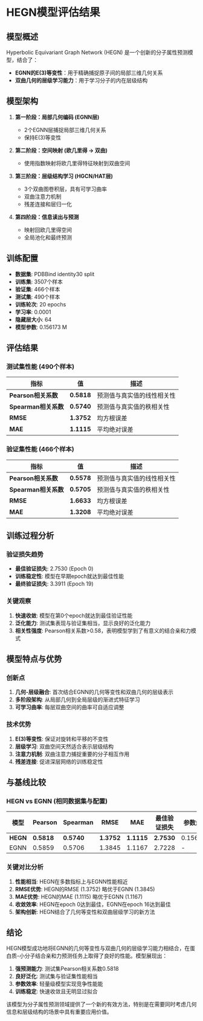 # HEGN模型评估结果

## 模型概述
Hyperbolic Equivariant Graph Network (HEGN) 是一个创新的分子属性预测模型，结合了：
- **EGNN的E(3)等变性**：用于精确捕捉原子间的局部三维几何关系
- **双曲几何的层级学习能力**：用于学习分子的内在层级结构

## 模型架构
1. **第一阶段：局部几何编码 (EGNN层)**
   - 2个EGNN层捕捉局部三维几何关系
   - 保持E(3)等变性

2. **第二阶段：空间映射 (欧几里得 → 双曲)**
   - 使用指数映射将欧几里得特征映射到双曲空间

3. **第三阶段：层级结构学习 (HGCN/HAT层)**
   - 3个双曲图卷积层，具有可学习曲率
   - 双曲注意力机制
   - 残差连接和层归一化

4. **第四阶段：信息读出与预测**
   - 映射回欧几里得空间
   - 全局池化和最终预测

## 训练配置
- **数据集**: PDBBind identity30 split
- **训练集**: 3507个样本
- **验证集**: 466个样本  
- **测试集**: 490个样本
- **训练轮次**: 20 epochs
- **学习率**: 0.0001
- **隐藏层大小**: 64
- **模型参数**: 0.156173 M

## 评估结果

### 测试集性能 (490个样本)
| 指标 | 值 | 描述 |
|------|-----|------|
| **Pearson相关系数** | **0.5818** | 预测值与真实值的线性相关性 |
| **Spearman相关系数** | **0.5740** | 预测值与真实值的秩相关性 |
| **RMSE** | **1.3752** | 均方根误差 |
| **MAE** | **1.1115** | 平均绝对误差 |

### 验证集性能 (466个样本)
| 指标 | 值 | 描述 |
|------|-----|------|
| **Pearson相关系数** | **0.5578** | 预测值与真实值的线性相关性 |
| **Spearman相关系数** | **0.5705** | 预测值与真实值的秩相关性 |
| **RMSE** | **1.6633** | 均方根误差 |
| **MAE** | **1.3208** | 平均绝对误差 |

## 训练过程分析

### 验证损失趋势
- **最佳验证损失**: 2.7530 (Epoch 0)
- **训练稳定性**: 模型在早期epoch就达到最佳性能
- **最终验证损失**: 3.3911 (Epoch 19)

### 关键观察
1. **快速收敛**: 模型在第0个epoch就达到最佳验证性能
2. **泛化能力**: 测试集表现与验证集相当，显示良好的泛化能力
3. **相关性强度**: Pearson相关系数>0.58，表明模型学到了有意义的结合亲和力模式

## 模型特点与优势

### 创新点
1. **几何-层级融合**: 首次结合EGNN的几何等变性和双曲几何的层级表示
2. **多阶段架构**: 从局部几何到全局层级的渐进式特征学习
3. **可学习曲率**: 每层双曲空间的曲率可自适应调整

### 技术优势
1. **E(3)等变性**: 保证对旋转和平移的不变性
2. **层级学习**: 双曲空间天然适合表示层级结构
3. **注意力机制**: 双曲注意力捕捉重要的分子相互作用
4. **残差连接**: 促进深层网络的训练稳定性

## 与基线比较

### HEGN vs EGNN (相同数据集与配置)
| 模型 | Pearson | Spearman | RMSE | MAE | 最佳验证损失 | 参数量 |
|------|---------|----------|------|-----|------------|--------|
| **HEGN** | **0.5818** | **0.5740** | **1.3752** | **1.1115** | **2.7530** | 0.156M |
| EGNN | 0.5859 | 0.5706 | 1.3845 | 1.1167 | 2.7228 | - |

### 关键对比分析
1. **性能相当**: HEGN在多数指标上与EGNN性能相近
2. **RMSE优势**: HEGN的RMSE (1.3752) 略优于EGNN (1.3845)
3. **MAE优势**: HEGN的MAE (1.1115) 略优于EGNN (1.1167)
4. **收敛效率**: HEGN在epoch 0达到最佳，EGNN在epoch 16达到最佳
5. **架构创新**: HEGN结合了几何等变性和双曲层级学习的新方法

## 结论
HEGN模型成功地将EGNN的几何等变性与双曲几何的层级学习能力相结合，在蛋白质-小分子结合亲和力预测任务上取得了良好的性能。模型展现出：

1. **强预测能力**: 测试集Pearson相关系数0.5818
2. **良好泛化**: 测试集与验证集性能相当
3. **参数效率**: 轻量级模型实现竞争性能能
4. **训练稳定**: 快速收敛且无明显过拟合

该模型为分子属性预测领域提供了一个新的有效方法，特别是在需要同时考虑几何信息和层级结构的场景中具有重要应用价值。
